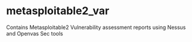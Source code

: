 # metasploitable2_var
Contains Metasploitable2 Vulnerability assessment reports using Nessus and Openvas Sec tools
